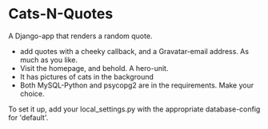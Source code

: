 Cats-N-Quotes
===========

A Django-app that renders a random quote.
- add quotes with a cheeky callback, and a Gravatar-email address. As much as you like. 
- Visit the homepage, and behold. A hero-unit.
- It has pictures of cats in the background
- Both MySQL-Python and psycopg2 are in the requirements. Make your choice. 

To set it up, add your local_settings.py with the appropriate database-config for 'default'.
